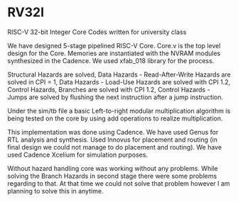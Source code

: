 # RV32I
RISC-V 32-bit Integer Core Codes written for university class

We have designed 5-stage pipelined RISC-V Core. Core.v is the top level design for the Core. Memories are instantiated with the NVRAM modules synthesized in the Cadence. We used xfab_018 library for the process.

Structural Hazards are solved, Data Hazards - Read-After-Write Hazards are solved in CPI = 1, Data Hazards - Load-Use Hazards are solved with CPI 1.2, Control Hazards, Branches are solved with CPI 1.2, Control Hazards - Jumps are solved by flushing the next instruction after a jump instruction. 

Under the sim/tb file a basic Left-to-right modular multiplication algorithm is being tested on the core by using add operations to realize multiplication.

This implementation was done using Cadence. We have used Genus for RTL analysis and synthesis. Used Innovus for placement and routing (in final design we could not manage to do placement and routing). We have used Cadence Xcelium for simulation purposes. 

Without hazard handling core was working without any problems. While solving the Branch Hazards in second stage there were some problems regarding to that. At that time
we could not solve that problem however I am planning to solve this in anytime.
